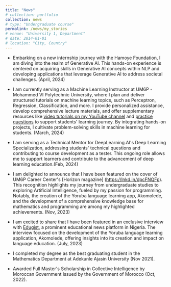 ```yaml
---
title: "News"
# collection: portfolio
collection: news
# type: "Undergraduate course"
permalink: /news/my_stories
# venue: "University 1, Department"
# date: 2014-01-01
# location: "City, Country"
---
```


- Embarking on a new internship journey with the Hamoye Foundation, I am diving into the realm of Generative AI. This hands-on experience is centered on acquiring skills in Generative AI concepts within NLP and developing applications that leverage Generative AI to address societal challenges. (April, 2024)

- I am currently serving as a Machine Learning Instructor at UM6P - Mohammed VI Polytechnic University, where I plan and deliver structured tutorials on machine learning topics, such as Perceptron, Regression, Classification, and more. I provide personalized assistance, develop comprehensive lecture materials, and offer supplementary resources like [video tutorials on my YouTube channel](www.youtube.com/aljebraschool) and [practice questions](www.gitube.com/aljebraschool) to support students' learning journey. By integrating hands-on projects, I cultivate problem-solving skills in machine learning for students. (March, 2024)

- I am serving as a Technical Mentor for DeepLearning.AI's Deep Learning Specialization, addressing students' technical questions and contributing to course development as a tester. This ongoing role allows me to support learners and contribute to the advancement of deep learning education.(Feb, 2024)

- I am delighted to announce that I have been featured on the cover of UM6P Career Center's [Horizon magazine] (https://lnkd.in/dpcFNQFp). This recognition highlights my journey from undergraduate studies to exploring Artificial Intelligence, fueled by my passion for programming. Notably, the creation of the Yoruba language learning app, Akomolede, and the development of a comprehensive knowledge base for mathematics and programming are among my highlighted achievements. (Nov, 2023)

- I am excited to share that I have been featured in an exclusive interview with [Edugist](https://edugist.org/i-have-always-had-a-deep-interest-in-creating-tools-ibidunni/), a prominent educational news platform in Nigeria. The interview focused on the development of the Yoruba language learning application, Akomolede, offering insights into its creation and impact on language education. (July, 2023)

- I completed my degree as the best graduating student in the Mathematics Department at Adekunle Ajasin University (Nov 2021).


- Awarded Full Master's Scholarship in Collective Intelligence by Moroccan Government Issued by the Government of Morocco (Oct, 2022).


<!-- ---
title: "News"
collection: news
permalink: /news/my_stories.md
--- -->
